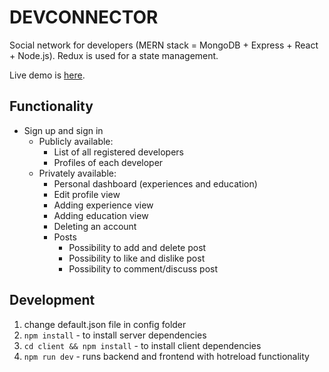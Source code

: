 # DEVCONNECTOR


Social network for developers (MERN stack = MongoDB + Express + React + Node.js). Redux is used for a state management.

Live demo is [here](https://agile-depths-75605.herokuapp.com/).

## Functionality

-   Sign up and sign in
    -   Publicly available:
        -   List of all registered developers
        -   Profiles of each developer
    -   Privately available:
        -   Personal dashboard (experiences and education)
        -   Edit profile view
        -   Adding experience view
        -   Adding education view
        -   Deleting an account
        -   Posts
            -   Possibility to add and delete post
            -   Possibility to like and dislike post
            -   Possibility to comment/discuss post

## Development

1. change default.json file in config folder
2. `npm install` - to install server dependencies
3. `cd client && npm install` - to install client dependencies
4. `npm run dev` - runs backend and frontend with hotreload functionality
